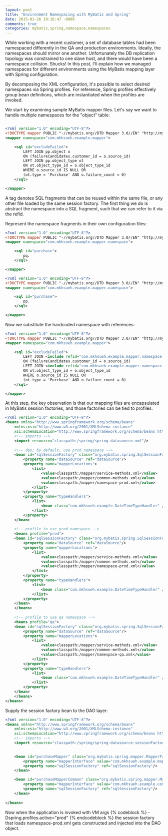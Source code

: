 ```yaml
---
layout: post
title: "Environment Namespacing with MyBatis and Spring"
date: 2015-01-26 19:16:47 -0800
comments: true
categories: mybatis,spring,namespace,namespaces
---
```


While working with a recent customer, a set of database tables had been namespaced differently in the QA and production environments. Ideally, the namespaces should mirror one another. Unfortunately the DB replication topology was constrained to one slave host, and there would have been a namespace collision. Shucks! In this post, I'll explain how we managed namespaces for different environments using the MyBatis mapping layer with Spring configuration.

<!-- more -->

By decomposing the XML configuration, it's possible to select desired namespaces via Spring profiles. For reference, Spring profiles effectively group bean definitions, which are instantiated when the profiles are invoked.

We start by examining sample MyBatis mapper files. Let's say we want to handle multiple namespaces for the "object" table:

```xml common-methods.xml

<?xml version="1.0" encoding="UTF-8"?>
<!DOCTYPE mapper PUBLIC "-//mybatis.org//DTD Mapper 3.0//EN" "http://mybatis.org/dtd/mybatis-3-mapper.dtd">
<mapper namespace="com.mkhsueh.example.mapper">

	<sql id="excludeFailed">
        LEFT JOIN pp.object o
        ON (failureCandidates.customer_id = o.source_id)
        LEFT JOIN pp.object_type ot
        ON ot.object_type_id = o.object_type_id 
        WHERE o.source_id IS NULL OR
        (ot.type = 'Purchase' AND o.failure_count = 0)
	</sql>

</mapper>

```

A <sql> tag denotes SQL fragments that can be reused within the same file, or any other file loaded by the same session factory. The first thing we do is abstract the namespace into a SQL fragment, such that we can refer to it via the refid.


Represent the namespace fragments in their own configuration files:

```xml namespace-qa.xml
<?xml version="1.0" encoding="UTF-8"?>
<!DOCTYPE mapper PUBLIC "-//mybatis.org//DTD Mapper 3.0//EN" "http://mybatis.org/dtd/mybatis-3-mapper.dtd">
<mapper namespace="com.mkhsueh.example.mapper.namespace">

    <sql id="purchase">
        pq.
    </sql>

</mapper>
```
 
```xml namespace-prod.xml
<?xml version="1.0" encoding="UTF-8"?>
<!DOCTYPE mapper PUBLIC "-//mybatis.org//DTD Mapper 3.0//EN" "http://mybatis.org/dtd/mybatis-3-mapper.dtd">
<mapper namespace="com.mkhsueh.example.mapper.namespace">

    <sql id="purchase">
        pp.
    </sql>

</mapper>
```

Now we substitute the hardcoded namespace with references:

```xml common-methods.xml
<?xml version="1.0" encoding="UTF-8"?>
<!DOCTYPE mapper PUBLIC "-//mybatis.org//DTD Mapper 3.0//EN" "http://mybatis.org/dtd/mybatis-3-mapper.dtd">
<mapper namespace="com.mkhsueh.example.mapper">

	<sql id="excludeFailed">
        LEFT JOIN <include refid="com.mkhsueh.example.mapper.namespace.purchase" />object o
        ON (failureCandidates.customer_id = o.source_id)
        LEFT JOIN <include refid="com.mkhsueh.example.mapper.namespace.purchase" />object_type ot
        ON ot.object_type_id = o.object_type_id 
        WHERE o.source_id IS NULL OR
        (ot.type = 'Purchase' AND o.failure_count = 0)
	</sql>

</mapper>
```

At this step, the key observation is that our mapping files are encapsulated in MyBatis session factories, and those factories can be tied to profiles.

```xml session-factories.xml
<?xml version="1.0" encoding="UTF-8"?>
<beans xmlns="http://www.springframework.org/schema/beans"
    xmlns:xsi="http://www.w3.org/2001/XMLSchema-instance"
    xsi:schemaLocation="http://www.springframework.org/schema/beans http://www.springframework.org/schema/beans/spring-beans.xsd">
    <!-- imports -->
    <import resource="classpath:/spring/spring-datasource.xml"/>
    
    <!-- dao; by default, use prod namespace -->
    <bean id="sqlSessionFactory" class="org.mybatis.spring.SqlSessionFactoryBean">
        <property name="dataSource" ref="dataSource"/>
        <property name="mapperLocations">
            <list>
                <value>classpath:/mapper/service-methods.xml</value>
                <value>classpath:/mapper/common-methods.xml</value>
                <value>classpath:/mapper/namespace-prod.xml</value>
            </list>
        </property>
        <property name="typeHandlers">
            <list>
                <bean class="com.mkhsueh.example.DateTimeTypeHandler" />
            </list>
        </property>
    </bean>
    
    <!-- profile to use prod namespace -->
    <beans profile="prod">
    <bean id="sqlSessionFactory" class="org.mybatis.spring.SqlSessionFactoryBean">
        <property name="dataSource" ref="dataSource"/>
        <property name="mapperLocations">
            <list>
                <value>classpath:/mapper/service-methods.xml</value>
                <value>classpath:/mapper/common-methods.xml</value>
                <value>classpath:/mapper/namespace-prod.xml</value>
            </list>
        </property>
        <property name="typeHandlers">
            <list>
                <bean class="com.mkhsueh.example.DateTimeTypeHandler" />
            </list>
        </property>
    </bean>
    </beans>  
    
    <!-- profile to use qa namespace -->
    <beans profile="qa">
    <bean id="sqlSessionFactory" class="org.mybatis.spring.SqlSessionFactoryBean">
        <property name="dataSource" ref="dataSource"/>
        <property name="mapperLocations">
            <list>
                <value>classpath:/mapper/service-methods.xml</value>
                <value>classpath:/mapper/common-methods.xml</value>
                <value>classpath:/mapper/namespace-qa.xml</value>
            </list>
        </property>
        <property name="typeHandlers">
            <list>
                <bean class="com.mkhsueh.example.DateTimeTypeHandler" />
            </list>
        </property>
    </bean>
    </beans>  
</beans>
```

Supply the session factory bean to the DAO layer:

```xml spring-dao.xml
<?xml version="1.0" encoding="UTF-8"?>
<beans xmlns="http://www.springframework.org/schema/beans"
	xmlns:xsi="http://www.w3.org/2001/XMLSchema-instance"
	xsi:schemaLocation="http://www.springframework.org/schema/beans http://www.springframework.org/schema/beans/spring-beans.xsd">
	<!-- imports -->
	<import resource="classpath:/spring/spring-datasource-sessionFactory.xml"/>
    

    <bean id="purchaseMapper" class="org.mybatis.spring.mapper.MapperFactoryBean">
        <property name="mapperInterface" value="com.mkhsueh.example.mapper.CustomerMapper"/>
        <property name="sqlSessionFactory" ref="sqlSessionFactory"/>
    </bean>

    <bean id="purchaseMapperCommon" class="org.mybatis.spring.mapper.MapperFactoryBean">
        <property name="mapperInterface" value="com.mkhsueh.example.common.mapper.CustomerMapper"/>
        <property name="sqlSessionFactory" ref="sqlSessionFactory"/>
    </bean>
 
</beans>
```

Now when the application is invoked with VM args {% codeblock %} -Dspring.profiles.active="prod" {% endcodeblock %} the session factory that loads namespace-prod.xml gets constructed and injected into the DAO object. 




  